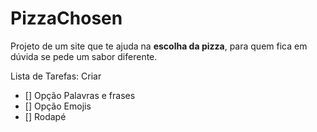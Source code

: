 # PizzaChosen
 Projeto de um site que te ajuda na **escolha da pizza**, para quem fica em dúvida se pede um sabor diferente.
 
Lista de Tarefas:
Criar
- [] Opção Palavras e frases
- [] Opção Emojis
- [] Rodapé
